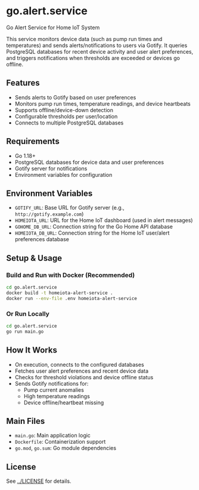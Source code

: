 # go.alert.service

Go Alert Service for Home IoT System

This service monitors device data (such as pump run times and temperatures) and sends alerts/notifications to users via Gotify. It queries PostgreSQL databases for recent device activity and user alert preferences, and triggers notifications when thresholds are exceeded or devices go offline.

## Features
- Sends alerts to Gotify based on user preferences
- Monitors pump run times, temperature readings, and device heartbeats
- Supports offline/device-down detection
- Configurable thresholds per user/location
- Connects to multiple PostgreSQL databases

## Requirements
- Go 1.18+
- PostgreSQL databases for device data and user preferences
- Gotify server for notifications
- Environment variables for configuration

## Environment Variables
- `GOTIFY_URL`: Base URL for Gotify server (e.g., `http://gotify.example.com`)
- `HOMEIOTA_URL`: URL for the Home IoT dashboard (used in alert messages)
- `GOHOME_DB_URL`: Connection string for the Go Home API database
- `HOMEIOTA_DB_URL`: Connection string for the Home IoT user/alert preferences database

## Setup & Usage

### Build and Run with Docker (Recommended)
```bash
cd go.alert.service
docker build -t homeiota-alert-service .
docker run --env-file .env homeiota-alert-service
```

### Or Run Locally
```bash
cd go.alert.service
go run main.go
```

## How It Works
- On execution, connects to the configured databases
- Fetches user alert preferences and recent device data
- Checks for threshold violations and device offline status
- Sends Gotify notifications for:
  - Pump current anomalies
  - High temperature readings
  - Device offline/heartbeat missing

## Main Files
- `main.go`: Main application logic
- `Dockerfile`: Containerization support
- `go.mod`, `go.sum`: Go module dependencies

## License
See [../LICENSE](../LICENSE) for details.
